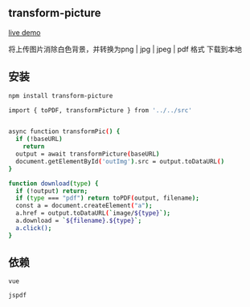 ## transform-picture
[live demo](https://transform-image.netlify.app/)

  将上传图片消除白色背景，并转换为png | jpg | jpeg | pdf 格式 下载到本地


## 安装
```bash
npm install transform-picture

import { toPDF, transformPicture } from '../../src'


async function transformPic() {
  if (!baseURL)
    return
  output = await transformPicture(baseURL)
  document.getElementById('outImg').src = output.toDataURL()
}

function download(type) {
  if (!output) return;
  if (type === "pdf") return toPDF(output, filename);
  const a = document.createElement("a");
  a.href = output.toDataURL(`image/${type}`);
  a.download = `${filename}.${type}`;
  a.click();
}
```

## 依赖
`vue`

`jspdf`


